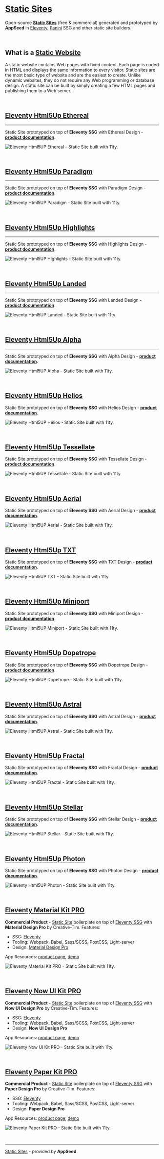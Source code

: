 # [Static Sites](https://appseed.us/static-site)

Open-source **[Static Sites](https://appseed.us/static-site)** (free & commercial) generated and prototyped by **AppSeed** in [Eleventy](https://www.11ty.io/), [Panini](https://github.com/foundation/panini) SSG and other static site builders

<br />

## What is a [Static Website](https://techterms.com/definition/staticwebsite)

A static website contains Web pages with fixed content. Each page is coded in HTML and displays the same information to every visitor. Static sites are the most basic type of website and are the easiest to create. Unlike dynamic websites, they do not require any Web programming or database design. A static site can be built by simply creating a few HTML pages and publishing them to a Web server.

<br />

## [Eleventy Html5Up Ethereal](./eleventy-html5up-ethereal/)

---

Static Site prototyped on top of **Eleventy SSG** with Ethereal Design - **[product documentation](./eleventy-html5up-ethereal/)**.

![Eleventy Html5UP Ethereal - Static Site built with 11ty.](https://raw.githubusercontent.com/app-generator/static/master/products/eleventy-html5up-ethereal-screen.png)

<br />

## [Eleventy Html5Up Paradigm](./eleventy-html5up-paradigm/)

---

Static Site prototyped on top of **Eleventy SSG** with Paradigm Design - **[product documentation](./eleventy-html5up-paradigm/)**.

![Eleventy Html5UP Paradigm - Static Site built with 11ty.](https://raw.githubusercontent.com/app-generator/static/master/products/eleventy-html5up-paradigm-screen.png)

<br />

## [Eleventy Html5Up Highlights](./eleventy-html5up-highlights/)

---

Static Site prototyped on top of **Eleventy SSG** with Highlights Design - **[product documentation](./eleventy-html5up-highlights/)**.

![Eleventy Html5UP Highlights - Static Site built with 11ty.](https://raw.githubusercontent.com/app-generator/static/master/products/eleventy-html5up-highlights-screen.png)

<br />

## [Eleventy Html5Up Landed](./eleventy-html5up-landed/)

---

Static Site prototyped on top of **Eleventy SSG** with Landed Design - **[product documentation](./eleventy-html5up-landed/)**.

![Eleventy Html5UP Landed - Static Site built with 11ty.](https://raw.githubusercontent.com/app-generator/static/master/products/eleventy-html5up-landed-screen.png)

<br />

## [Eleventy Html5Up Alpha](./eleventy-html5up-alpha/)

---

Static Site prototyped on top of **Eleventy SSG** with Alpha Design - **[product documentation](./eleventy-html5up-alpha/)**.

![Eleventy Html5UP Alpha - Static Site built with 11ty.](https://raw.githubusercontent.com/app-generator/static/master/products/eleventy-html5up-alpha-screen.png)

<br />

## [Eleventy Html5Up Helios](https://appseed.us/static-site/eleventy-html5up-helios)

Static Site prototyped on top of **Eleventy SSG** with Helios Design - **[product documentation](./eleventy-html5up-helios/)**.

![Eleventy Html5UP Helios - Static Site built with 11ty.](https://raw.githubusercontent.com/app-generator/static/master/products/eleventy-html5up-helios-screen.png)

<br />

## [Eleventy Html5Up Tessellate](https://appseed.us/static-site/eleventy-html5up-tessellate)

Static Site prototyped on top of **Eleventy SSG** with Tessellate Design - **[product documentation](./eleventy-html5up-tessellate/)**.

![Eleventy Html5UP Tessellate - Static Site built with 11ty.](https://raw.githubusercontent.com/app-generator/static/master/products/eleventy-html5up-tessellate-screen.png)

<br />

## [Eleventy Html5Up Aerial](https://appseed.us/static-site/eleventy-html5up-aerial)

Static Site prototyped on top of **Eleventy SSG** with Aerial Design - **[product documentation](./eleventy-html5up-aerial/)**.

![Eleventy Html5UP Aerial - Static Site built with 11ty.](https://raw.githubusercontent.com/app-generator/static/master/products/eleventy-html5up-aerial-screen.png)

<br />

## [Eleventy Html5Up TXT](https://appseed.us/static-site/eleventy-html5up-txt)

Static Site prototyped on top of **Eleventy SSG** with TXT Design - **[product documentation](./eleventy-html5up-txt/)**.

![Eleventy Html5UP TXT - Static Site built with 11ty.](https://raw.githubusercontent.com/app-generator/static/master/products/eleventy-html5up-txt-screen.png)

<br />

## [Eleventy Html5Up Miniport](https://appseed.us/static-site/eleventy-html5up-miniport)

Static Site prototyped on top of **Eleventy SSG** with Miniport Design - **[product documentation](./eleventy-html5up-miniport/)**.

![Eleventy Html5UP Miniport - Static Site built with 11ty.](https://raw.githubusercontent.com/app-generator/static/master/products/eleventy-html5up-miniport-screen.png)

<br />

## [Eleventy Html5Up Dopetrope](https://appseed.us/static-site/eleventy-html5up-dopetrope)

Static Site prototyped on top of **Eleventy SSG** with Dopetrope Design - **[product documentation](./eleventy-html5up-dopetrope/)**.

![Eleventy Html5UP Dopetrope - Static Site built with 11ty.](https://raw.githubusercontent.com/app-generator/static/master/products/eleventy-html5up-dopetrope-screen.png)

<br />

## [Eleventy Html5Up Astral](https://appseed.us/static-site/eleventy-html5up-astral)

Static Site prototyped on top of **Eleventy SSG** with Astral Design - **[product documentation](./eleventy-html5up-astral/)**.

![Eleventy Html5UP Astral - Static Site built with 11ty.](https://raw.githubusercontent.com/app-generator/static/master/products/eleventy-html5up-astral-screen.png)

<br />

## [Eleventy Html5Up Fractal](https://appseed.us/static-site/eleventy-html5up-fractal)

Static Site prototyped on top of **Eleventy SSG** with Fractal Design - **[product documentation](./eleventy-html5up-fractal/)**.

![Eleventy Html5UP Fractal - Static Site built with 11ty.](https://github.com/app-generator/static/blob/master/products/eleventy-html5up-fractal-screen.png?raw=true)

<br />

## [Eleventy Html5Up Stellar](https://github.com/app-generator/eleventy-html5up-stellar)

Static Site prototyped on top of **Eleventy SSG** with Stellar Design - **[product documentation](./eleventy-html5up-stellar/)**.

![Eleventy Html5UP Stellar - Static Site built with 11ty.](https://github.com/app-generator/static/blob/master/products/eleventy-html5up-stellar-screen.png?raw=true)

<br />

## [Eleventy Html5Up Photon](https://github.com/app-generator/eleventy-html5up-photon)

Static Site prototyped on top of **Eleventy SSG** with Photon Design - **[product documentation](./eleventy-html5up-photon/)**.

![Eleventy Html5UP Photon - Static Site built with 11ty.](https://github.com/app-generator/static/blob/master/products/eleventy-html5up-photon-screen.png?raw=true)

<br />

## [Eleventy Material Kit PRO](https://appseed.us/static-site/eleventy-material-kit-pro)

**Commercial Product** - [Static Site](https://appseed.us/static-site) boilerplate on top of [Eleventy SSG](https://www.11ty.io/) with **Material Design Pro** by Creative-Tim. Features:

- SSG: [Eleventy](https://www.11ty.io/)
- Tooling: Webpack, Babel, Sass/SCSS, PostCSS, Light-server
- Design: [Material Design Pro](https://www.creative-tim.com/product/material-kit-pro)

App Resources: [product page](https://appseed.us/static-site/eleventy-material-kit-pro), [demo](https://eleventy-material-kit-pro.appseed.us)

![Eleventy Material Kit PRO - Static Site built with 11ty.](https://raw.githubusercontent.com/app-generator/static/master/products/eleventy-material-kit-pro-screen.png)

<br />

## [Eleventy Now UI Kit PRO](https://appseed.us/static-site/eleventy-now-ui-kit-pro)

**Commercial Product** - [Static Site](https://appseed.us/static-site) boilerplate on top of [Eleventy SSG](https://www.11ty.io/) with **Now UI Design Pro** by Creative-Tim. Features:

- SSG: [Eleventy](https://www.11ty.io/)
- Tooling: Webpack, Babel, Sass/SCSS, PostCSS, Light-server
- Design: **Now UI Design Pro**

App Resources: [product page](https://appseed.us/static-site/eleventy-now-ui-kit-pro), [demo](https://eleventy-now-ui-kit-pro.appseed.us)

![Eleventy Now UI Kit PRO - Static Site built with 11ty.](https://raw.githubusercontent.com/app-generator/static/master/products/eleventy-now-ui-kit-pro-screen.png)

<br />

## [Eleventy Paper Kit PRO](https://appseed.us/static-site/eleventy-paper-kit-pro)

**Commercial Product** - [Static Site](https://appseed.us/static-site) boilerplate on top of [Eleventy SSG](https://www.11ty.io/) with **Paper Design Pro** by Creative-Tim. Features:

- SSG: [Eleventy](https://www.11ty.io/)
- Tooling: Webpack, Babel, Sass/SCSS, PostCSS, Light-server
- Design: **Paper Design Pro**

App Resources: [product page](https://appseed.us/static-site/eleventy-paper-kit-pro), [demo](https://eleventy-paper-kit-pro.appseed.us)

![Eleventy Paper Kit PRO - Static Site built with 11ty.](https://raw.githubusercontent.com/app-generator/static/master/products/eleventy-paper-kit-pro-screen.png)

<br />

---
[Static Sites](https://appseed.us/static-site) - provided by **AppSeed**
